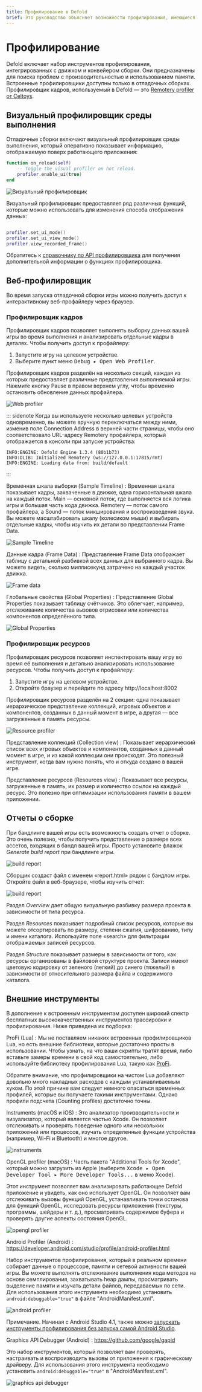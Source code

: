 ```yaml
---
title: Профилирование в Defold
brief: Это руководство объясняет возможности профилирования, имеющиеся в Defold. 
---
```


# Профилирование

Defold включает набор инструментов профилирования, интегрированных с движком и конвейером сборки. Они предназначены для поиска проблем с производительностью и использованием памяти. Встроенные профилировщики доступны только в отладочных сборках. Профилировщик кадров, используемый в Defold — это [Remotery profiler от Celtoys](https://github.com/Celtoys/Remotery).

## Визуальный профилировщик среды выполнения

Отладочные сборки включают визуальный профилировщик среды выполнения, который оперативно показывает информацию, отображаемую поверх работающего приложения: 

```lua
function on_reload(self)
    -- Toggle the visual profiler on hot reload.
    profiler.enable_ui(true)
end
```

![Визуальный профилировщик](images/profiling/visual_profiler.png)

Визуальный профилировщик предоставляет ряд различных функций, которые можно использовать для изменения способа отображения данных: 

```lua

profiler.set_ui_mode()
profiler.set_ui_view_mode()
profiler.view_recorded_frame()
```

Обратитесь к [справочнику по API профилировщика](/ref/stable/profiler/) для получения дополнительной информации о функциях профилировщика. 

## Веб-профилировщик
Во время запуска отладочной сборки игры можно получить доступ к интерактивному веб-профайлеру через браузер.

### Профилировщик кадров
Профилировщик кадров позволяет выполнять выборку данных вашей игры во время выполнения и анализировать отдельные кадры в деталях. Чтобы получить доступ к профайлеру:

1. Запустите игру на целевом устройстве.
2. Выберите пункт меню <kbd> Debug ▸ Open Web Profiler</kbd>.

Профилировщик кадров разделён на несколько секций, каждая из которых предоставляет различные представления выполняемой игры. Нажмите кнопку Pause в правом верхнем углу, чтобы временно остановить обновление данных профайлера.

![Web profiler](images/profiling/webprofiler_page.png)

::: sidenote
Когда вы используете несколько целевых устройств одновременно, вы можете вручную переключаться между ними, изменив поле Connection Address в верхней части страницы, чтобы оно соответствовало URL-адресу Remotery профайлера, который отображается в консоли при запуске устройства:

```
INFO:ENGINE: Defold Engine 1.3.4 (80b1b73)
INFO:DLIB: Initialized Remotery (ws://127.0.0.1:17815/rmt)
INFO:ENGINE: Loading data from: build/default
```
:::

Временная шкала выборки (Sample Timeline)
: Временная шкала показывает кадры, захваченные в движке, одна горизонтальная шкала на каждый поток. Main — основной поток, где выполняется вся логика игры и большая часть кода движка. Remotery — поток самого профайлера, а Sound — поток микширования и воспроизведения звука. Вы можете масштабировать шкалу (колесиком мыши) и выбирать отдельные кадры, чтобы изучить их детали во представлении Frame Data.

  ![Sample Timeline](images/profiling/webprofiler_sample_timeline.png)


Данные кадра (Frame Data)
: Представление Frame Data отображает таблицу с детальной разбивкой всех данных для выбранного кадра. Вы можете видеть, сколько миллисекунд затрачено на каждый участок движка.

  ![Frame data](images/profiling/webprofiler_frame_data.png)


Глобальные свойства (Global Properties)
: Представление Global Properties показывает таблицу счётчиков. Это облегчает, например, отслеживание количества вызовов отрисовки или количества компонентов определённого типа.

  ![Global Properties](images/profiling/webprofiler_global_properties.png)


### Профилировщик ресурсов
Профилировщик ресурсов позволяет инспектировать вашу игру во время её выполнения и детально анализировать использование ресурсов. Чтобы получить доступ к профайлеру:

1. Запустите игру на целевом устройстве.
2. Откройте браузер и перейдите по адресу http://localhost:8002

Профилировщик ресурсов разделён на 2 секции: одна показывает иерархическое представление коллекций, игровых объектов и компонентов, созданных в данный момент в игре, а другая — все загруженные в память ресурсы.

![Resource profiler](images/profiling/webprofiler_resources_page.png)

Представление коллекций (Collection view)
: Показывает иерархический список всех игровых объектов и компонентов, созданных в данный момент в игре, и из какой коллекции они происходят. Это полезный инструмент, когда вам нужно понять, что и откуда создано в вашей игре.

Представление ресурсов (Resources view)
: Показывает все ресурсы, загруженные в память, их размер и количество ссылок на каждый ресурс. Это полезно при оптимизации использования памяти в вашем приложении.


## Отчеты о сборке
При бандлинге вашей игры есть возможность создать отчет о сборке. Это очень полезно, чтобы получить представление о размере всех ассетов, входящих в бандл вашей игры. Просто установите флажок *Generate build report* при бандлинге игры. 

![build report](images/profiling/build_report.png)

Сборщик создаст файл с именем «report.html» рядом с бандлом игры. Откройте файл в веб-браузере, чтобы изучить отчет: 

![build report](images/profiling/build_report_html.png)

Раздел *Overview* дает общую визуальную разбивку размера проекта в зависимости от типа ресурса.

Раздел *Resources* показывает подробный список ресурсов, которые вы можете отсортировать по размеру, степени сжатия, шифрованию, типу и имени каталога. Используйте поле «search» для фильтрации отображаемых записей ресурсов. 

Раздел *Structure* показывает размеры в зависимости от того, как ресурсы организованы в файловой структуре проекта. Записи имеют цветовую кодировку от зеленого (легкий) до синего (тяжелый) в зависимости от относительного размера файла и содержимого каталога. 


## Внешние инструменты
В дополнение к встроенным инструментам доступен широкий спектр бесплатных высококачественных инструментов трассировки и профилирования. Ниже приведена их подборка:

ProFi (Lua)
: Мы не поставляем никаких встроенных профилировщиков Lua, но есть внешние библиотеки, которые достаточно просты в использовании. Чтобы узнать, на что ваши скрипты тратят время, либо вставьте замеры времени в свой код самостоятельно, либо используйте библиотеку профилирования Lua, такую как [ProFi](https://github.com/jgrahamc/ProFi).

  Обратите внимание, что профилировщики на чистом Lua добавляют довольно много накладных расходов с каждым устанавливаемым хуком. По этой причине вам следует немного опасаться временных профилей, которые вы получаете такими инструментами. Однако профили подсчета (Counting profiles) достаточно точны. 

Instruments (macOS и iOS) 
: Это анализатор производительности и визуализатор, который является частью Xcode. Он позволяет отслеживать и проверять поведение одного или нескольких приложений или процессов, изучать определенные функции устройства (например, Wi-Fi и Bluetooth) и многое другое. 

  ![instruments](images/profiling/instruments.png)

OpenGL profiler (macOS)
: Часть пакета "Additional Tools for Xcode", который можно загрузить из Apple (выберите <kbd>Xcode ▸ Open Developer Tool ▸ More Developer Tools...</kbd> в меню Xcode).

   Этот инструмент позволяет вам анализировать работающее Defold приложение и увидеть, как оно использует OpenGL. Он позволяет вам отслеживать вызовы функций OpenGL, устанавливать точки останова для функций OpenGL, исследовать ресурсы приложения (текстуры, программы, шейдеры и т. д.), просматривать содержимое буфера и проверять другие аспекты состояния OpenGL. 

  ![opengl profiler](images/profiling/opengl.png)

Android Profiler (Android)
: https://developer.android.com/studio/profile/android-profiler.html

  Набор инструментов профилирования, который в реальном времени собирает данные о процессоре, памяти и сетевой активности вашей игры. Вы можете выполнять отслеживание выполнения кода методов на основе семплирования, захватывать heap дампы, просматривать выделение памяти и изучать детали файлов, передаваемых по сети. Для использования этого инструмента необходимо установить `android:debuggable="true"` в файле "AndroidManifest.xml". 

  ![android profiler](images/profiling/android_profiler.png)

  Примечание. Начиная с Android Studio 4.1, также можно [запускать инструменты профилирования без запуска самой Android Studio](https://developer.android.com/studio/profile/android-profiler.html#standalone-profilers). 

Graphics API Debugger (Android)
: https://github.com/google/gapid

  Это набор инструментов, который позволяет вам проверять, настраивать и воспроизводить вызовы от приложения к графическому драйверу. Для использования этого инструмента необходимо установить `android:debuggable="true"` в "AndroidManifest.xml". 

  ![graphics api debugger](images/profiling/gapid.png)
